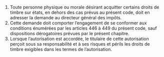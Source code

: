 1) Toute personne physique ou morale désirant acquitter certains droits de timbre sur états, en dehors des cas prévus au présent code, doit en adresser la demande au directeur général des impôts.
2) Cette demande doit comporter l’engagement de se conformer aux conditions
énumérées par les articles 446 à 449 du présent code, sauf dispositions dérogatoires prévues par le présent chapitre.
3) Lorsque l’autorisation est accordée, le titulaire de cette autorisation perçoit sous sa
responsabilité et à ses risques et périls les droits de timbre exigibles dans les termes de l’autorisation.